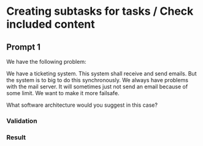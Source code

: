 # Creating subtasks for tasks / Check included content

## Prompt 1

We have the following problem: 

We have a ticketing system. This system shall receive and send emails. But the system is to big to do this synchronously. We always have problems with the mail server. It will sometimes just not send an email because of some limit. We want to make it more failsafe.

What software architecture would you suggest in this case?

### Validation


### Result


